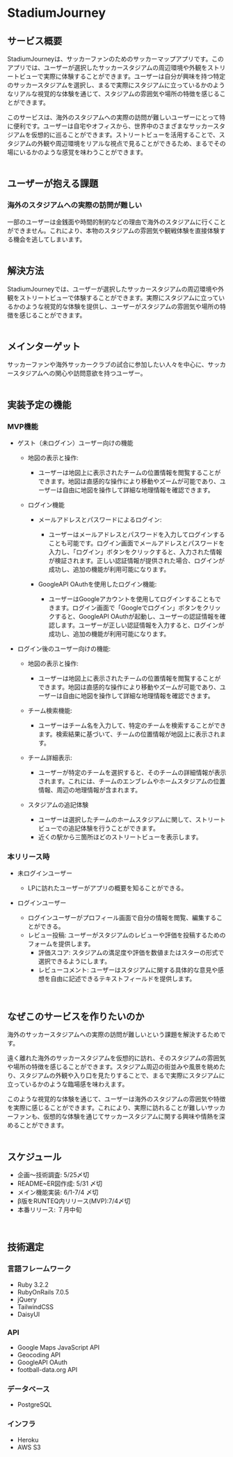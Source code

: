 # StadiumJourney　<br>

## サービス概要
StadiumJourneyは、サッカーファンのためのサッカーマップアプリです。このアプリでは、ユーザーが選択したサッカースタジアムの周辺環境や外観をストリートビューで実際に体験することができます。ユーザーは自分が興味を持つ特定のサッカースタジアムを選択し、まるで実際にスタジアムに立っているかのようなリアルな視覚的な体験を通じて、スタジアムの雰囲気や場所の特徴を感じることができます。

このサービスは、海外のスタジアムへの実際の訪問が難しいユーザーにとって特に便利です。ユーザーは自宅やオフィスから、世界中のさまざまなサッカースタジアムを仮想的に巡ることができます。ストリートビューを活用することで、スタジアムの外観や周辺環境をリアルな視点で見ることができるため、まるでその場にいるかのような感覚を味わうことができます。<br>
<br>

## ユーザーが抱える課題
### 海外のスタジアムへの実際の訪問が難しい
一部のユーザーは金銭面や時間的制約などの理由で海外のスタジアムに行くことができません。これにより、本物のスタジアムの雰囲気や観戦体験を直接体験する機会を逃してしまいます。<br>
<br>

## 解決方法
 StadiumJourneyでは、ユーザーが選択したサッカースタジアムの周辺環境や外観をストリートビューで体験することができます。実際にスタジアムに立っているかのような視覚的な体験を提供し、ユーザーがスタジアムの雰囲気や場所の特徴を感じることができます。<br>
<br>

## メインターゲット
サッカーファンや海外サッカークラブの試合に参加したい人々を中心に、サッカースタジアムへの関心や訪問意欲を持つユーザー。<br>
<br>

## 実装予定の機能
### MVP機能
  - ゲスト（未ログイン）ユーザー向けの機能
    - 地図の表示と操作:
      - ユーザーは地図上に表示されたチームの位置情報を閲覧することができます。地図は直感的な操作により移動やズームが可能であり、ユーザーは自由に地図を操作して詳細な地理情報を確認できます。

    - ログイン機能
      - メールアドレスとパスワードによるログイン:
        - ユーザーはメールアドレスとパスワードを入力してログインすることも可能です。ログイン画面でメールアドレスとパスワードを入力し、「ログイン」ボタンをクリックすると、入力された情報が検証されます。正しい認証情報が提供された場合、ログインが成功し、追加の機能が利用可能になります。

      - GoogleAPI OAuthを使用したログイン機能:
        - ユーザーはGoogleアカウントを使用してログインすることもできます。ログイン画面で「Googleでログイン」ボタンをクリックすると、GoogleAPI OAuthが起動し、ユーザーの認証情報を確認します。ユーザーが正しい認証情報を入力すると、ログインが成功し、追加の機能が利用可能になります。

- ログイン後のユーザー向けの機能:
  - 地図の表示と操作:
    - ユーザーは地図上に表示されたチームの位置情報を閲覧することができます。地図は直感的な操作により移動やズームが可能であり、ユーザーは自由に地図を操作して詳細な地理情報を確認できます。

  - チーム検索機能:
    - ユーザーはチーム名を入力して、特定のチームを検索することができます。検索結果に基づいて、チームの位置情報が地図上に表示されます。

  - チーム詳細表示:
    - ユーザーが特定のチームを選択すると、そのチームの詳細情報が表示されます。これには、チームのエンブレムやホームスタジアムの位置情報、周辺の地理情報が含まれます。

  - スタジアムの追記体験
    - ユーザーは選択したチームのホームスタジアムに関して、ストリートビューでの追記体験を行うことができます。
    - 近くの駅から三箇所ほどのストリートビューを表示します。

### 本リリース時
- 未ログインユーザー
  - LPに訪れたユーザーがアプリの概要を知ることができる。

- ログインユーザー
  - ログインユーザーがプロフィール画面で自分の情報を閲覧、編集することができる。
  - レビュー投稿: ユーザーがスタジアムのレビューや評価を投稿するためのフォームを提供します。
    - 評価スコア: スタジアムの満足度や評価を数値またはスターの形式で選択できるようにします。
    - レビューコメント: ユーザーはスタジアムに関する具体的な意見や感想を自由に記述できるテキストフィールドを提供します。<br>
<br>


## なぜこのサービスを作りたいのか
海外のサッカースタジアムへの実際の訪問が難しいという課題を解決するためです。

遠く離れた海外のサッカースタジアムを仮想的に訪れ、そのスタジアムの雰囲気や場所の特徴を感じることができます。スタジアム周辺の街並みや風景を眺めたり、スタジアムの外観や入り口を見たりすることで、まるで実際にスタジアムに立っているかのような臨場感を味わえます。

このような視覚的な体験を通じて、ユーザーは海外のスタジアムの雰囲気や特徴を実際に感じることができます。これにより、実際に訪れることが難しいサッカーファンも、仮想的な体験を通じてサッカースタジアムに関する興味や情熱を深めることができます。<br>
<br>

## スケジュール
- 企画〜技術調査: 5/25〆切
- README~ER図作成: 5/31 〆切
- メイン機能実装: 6/1-7/4 〆切
- β版をRUNTEQ内リリース(MVP):7/4〆切
- 本番リリース: ７月中旬<br>
<br>

## 技術選定

### 言語フレームワーク
- Ruby 3.2.2
- RubyOnRails 7.0.5
- jQuery
- TailwindCSS
- DaisyUI
### API
- Google Maps JavaScript API
- Geocoding API
- GoogleAPI OAuth
- football-data.org API

### データベース
- PostgreSQL

### インフラ
- Heroku
- AWS S3
